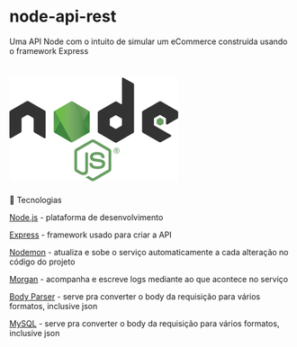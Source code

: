 # node-api-rest
Uma API Node com o intuito de simular um eCommerce construída usando o framework Express

<h1 align="left">
    <img src=".github/images/2560px-Node.js_logo.svg.png" width="300px">
</h1>

🚀 Tecnologias

[Node.js](https://nodejs.org/en/) - plataforma de desenvolvimento

[Express](https://expressjs.com/) - framework usado para criar a API

[Nodemon](https://nodemon.io/) - atualiza e sobe o serviço automaticamente a cada alteração no código do projeto

[Morgan](https://www.npmjs.com/package/morgan) - acompanha e escreve logs mediante ao que acontece no serviço

[Body Parser](https://www.npmjs.com/package/body-parser) - serve pra converter o body da requisição para vários formatos, inclusive json

[MySQL](https://www.npmjs.com/package/mysql) - serve pra converter o body da requisição para vários formatos, inclusive json
